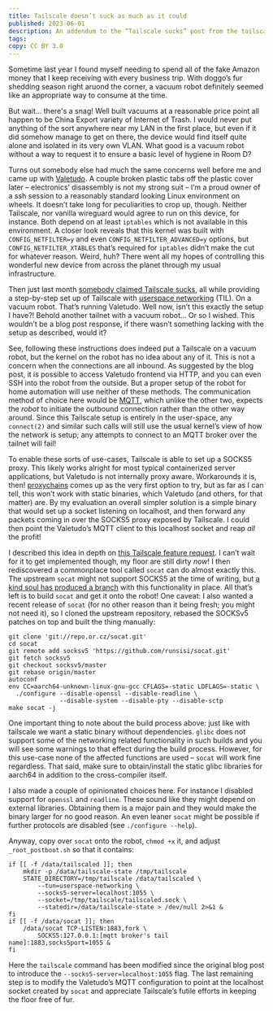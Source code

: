 ```yaml
---
title: Tailscale doesn’t suck as much as it could
published: 2023-06-01
description: An addendum to the “Tailscale sucks” post from the tailscale.dev blog
tags:
copy: CC BY 3.0
---
```


Sometime last year I found myself needing to spend all of the fake Amazon money that I keep
receiving with every business trip. With doggo’s fur shedding season right aruond the corner, a
vacuum robot definitely seemed like an appropriate way to consume at the time.

But wait… there's a snag! Well built vacuums at a reasonable price point all happen to be China
Export variety of Internet of Trash. I would never put anything of the sort anywhere near my LAN
in the first place, but even if it did somehow manage to get on there, the device would find itself
quite alone and isolated in its very own VLAN. What good is a vacuum robot without a way to request
it to ensure a basic level of hygiene in Room D?

Turns out somebody else had much the same concerns well before me and came up with [Valetudo]. A
couple broken plastic tabs off the plastic cover later – electronics’ disassembly is not my strong
suit – I’m a proud owner of a ssh session to a reasonably standard looking Linux environment on
wheels. It doesn’t take long for peculiarities to crop up, though. Neither Tailscale, nor vanilla
wireguard would agree to run on this device, for instance. Both depend on at least `iptables` which
is not available in this environment. A closer look reveals that this kernel was built with
`CONFIG_NETFILTER=y` and even `CONFIG_NETFILTER_ADVANCED=y` options, but
`CONFIG_NETFILTER_XTABLES` that’s required for `iptables` didn’t make the cut for whatever reason.
Weird, huh? There went all my hopes of controlling this wonderful new device from across the planet
through my usual infrastructure.

[Valetudo]: https://github.com/Hypfer/Valetudo

Then just last month [somebody claimed Tailscale sucks][tailscale-sucks], all while providing
a step-by-step set up of Tailscale with [userspace networking][userspace] (TIL). On a vacuum robot.
That’s running Valetudo. Well now, isn’t this exactly the setup I have?! Behold another tailnet
with a vacuum robot… Or so I wished. This wouldn’t be a blog post response, if there wasn’t
something lacking with the setup as described, would it?

[tailscale-sucks]: https://tailscale.dev/blog/tailscale-sucks
[userspace]: https://tailscale.com/kb/1112/userspace-networking/

See, following these instructions does indeed put a Tailscale on a vacuum robot,
but the kernel on the robot has no idea about any of it. This is not a concern when the connections
are all inbound. As suggested by the blog post, it is possible to access Valetudo frontend via
HTTP, and you can even SSH into the robot from the outside. But a proper setup of the robot for
home automation will use neither of these methods. The communication method of choice here would be
[MQTT], which unlike the other two, expects the *robot* to initiate the outbound connection rather
than the other way around. Since this Tailscale setup is entirely in the user-space, any
`connect(2)` and similar such calls will still use the usual kernel’s view of how the network is
setup; any attempts to connect to an MQTT broker over the tailnet will fail!

[MQTT]: https://en.wikipedia.org/wiki/MQTT

To enable these sorts of use-cases, Tailscale is able to set up a SOCKS5 proxy. This likely works
alright for most typical containerized server applications, but Valetudo is not internally proxy
aware. Workarounds it is, then! [proxychains](https://www.kali.org/tools/proxychains-ng/) comes up
as the very first option to try, but as far as I can tell, this won’t work with static binaries,
which Valetudo (and others, for that matter) are. By my evaluation an overall simpler solution is a
simple binary that would set up a socket listening on localhost, and then forward any
packets coming in over the SOCKS5 proxy exposed by Tailscale. I could then point the Valetudo’s
MQTT client to this localhost socket and reap *all* the profit!

I described this idea in depth on [this Tailscale feature
request](https://github.com/tailscale/tailscale/issues/8035#issue-1694647594). I can’t wait for it
to get implemented though, my floor are still dirty *now*! I then rediscovered a commonplace tool
called `socat` can do almost exactly this. The upstream `socat` might not support SOCKS5 at
the time of writing, but [a kind soul has produced a branch](https://github.com/runsisi/socat) with
this functionality in place. All that’s left is to build `socat` and get it onto the robot! One
caveat: I also wanted a recent release of `socat` (for no other reason than it being fresh; you
might not need it), so I cloned the upstream repository, rebased the SOCKSv5 patches on top and
built the thing manually:

```
git clone 'git://repo.or.cz/socat.git'
cd socat
git remote add socksv5 'https://github.com/runsisi/socat.git'
git fetch socksv5
git checkout socksv5/master
git rebase origin/master
autoconf
env CC=aarch64-unknown-linux-gnu-gcc CFLAGS=-static LDFLAGS=-static \
  ./configure --disable-openssl --disable-readline \
              --disable-system --disable-pty --disable-sctp
make socat -j
```

One important thing to note about the build process above: just like with tailscale we want a
static binary without dependencies. `glibc` does not support some of the networking related
functionality in such builds and you will see some warnings to that effect during the build
process. However, for this use-case none of the affected functions are used – `socat` will work
fine regardless. That said, make sure to obtain/install the static glibc libraries for aarch64 in
addition to the cross-compiler itself.

I also made a couple of opinionated choices here. For instance I disabled support for `openssl` and
`readline`. These sound like they might depend on external libraries. Obtaining them is a major
pain and they would make the binary larger for no good reason. An even leaner `socat` might be
possible if further protocols are disabled (see `./configure --help`).

Anyway, copy over `socat` onto the robot, `chmod +x` it, and adjust `_root_postboot.sh` so that it
contains:

```
if [[ -f /data/tailscaled ]]; then
    mkdir -p /data/tailscale-state /tmp/tailscale
    STATE_DIRECTORY=/tmp/tailscale /data/tailscaled \
        --tun=userspace-networking \
        --socks5-server=localhost:1055 \
        --socket=/tmp/tailscale/tailscaled.sock \
        --statedir=/data/tailscale-state > /dev/null 2>&1 &
fi
if [[ -f /data/socat ]]; then
    /data/socat TCP-LISTEN:1883,fork \
        SOCKS5:127.0.0.1:[mqtt broker's tail name]:1883,socks5port=1055 &
fi
```

Here the `tailscale` command has been modified since the original blog post to introduce the
`--socks5-server=localhost:1055` flag. The last remaining step is to modify the Valetudo’s MQTT
configuration to point at the localhost socket created by `socat` and appreciate Tailscale’s futile
efforts in keeping the floor free of fur.

